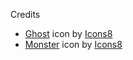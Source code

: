 Credits

- <a target="_blank" href="https://icons8.com/icon/17343/ghost">Ghost</a> icon by <a target="_blank" href="https://icons8.com">Icons8</a>
- <a target="_blank" href="https://icons8.com/icon/Lodz6ohohSjZ/monster-face">Monster</a> icon by <a target="_blank" href="https://icons8.com">Icons8</a>
